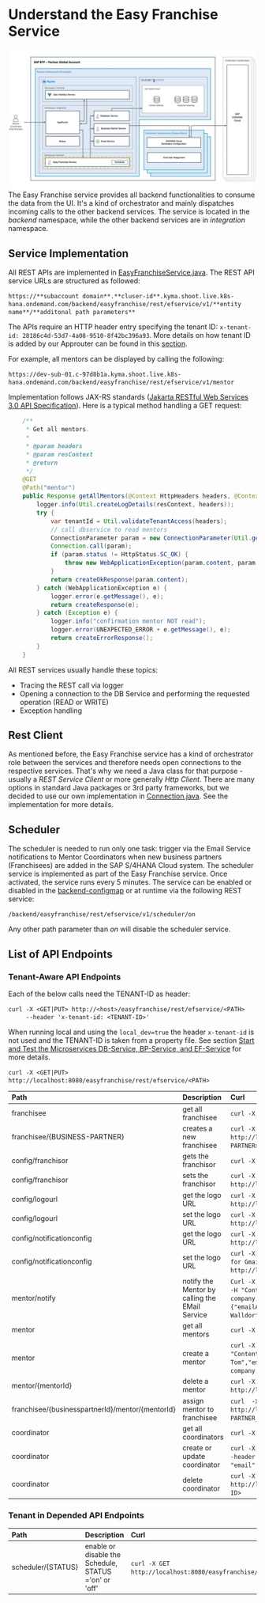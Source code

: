 # Understand the Easy Franchise Service

![](../../images/kyma-diagrams-focus-components/Slide8.jpeg)
The Easy Franchise service provides all backend functionalities to consume the data from the UI. It's a kind of orchestrator and mainly dispatches incoming calls to the other backend services. The service is located in the *backend* namespace, while the other backend services are in *integration* namespace.

## Service Implementation

All REST APIs are implemented in [EasyFranchiseService.java](../../../code/easyfranchise/source/backend/ef-service/src/main/java/dev/kyma/samples/easyfranchise/EFService.java). The REST API service URLs are structured as followed:

```
https://**subaccount domain**.**cluser-id**.kyma.shoot.live.k8s-hana.ondemand.com/backend/easyfranchise/rest/efservice/v1/**entity name**/**additonal path parameters**
```

The APIs require an HTTP header entry specifying the tenant ID: `x-tenant-id: 28186c4d-53d7-4a08-9510-8f42bc396a93`. More details on how tenant ID is added by our Approuter can be found in this [section](../../../documentation/explore/approuter/README.md#extend-approuter-by-injecting-custom-middleware).

For example, all mentors can be displayed by calling the following:

```
https://dev-sub-01.c-97d8b1a.kyma.shoot.live.k8s-hana.ondemand.com/backend/easyfranchise/rest/efservice/v1/mentor
```

Implementation follows JAX-RS standards ([Jakarta RESTful Web Services 3.0 API Specification](https://jakarta.ee/specifications/restful-ws/3.0/apidocs/)). Here is a typical method handling a GET request:

```java
    /**
     * Get all mentors.
     *
     * @param headers
     * @param resContext
     * @return
     */
    @GET
    @Path("mentor")
    public Response getAllMentors(@Context HttpHeaders headers, @Context ContainerRequestContext resContext) {
        logger.info(Util.createLogDetails(resContext, headers));
        try {
            var tenantId = Util.validateTenantAccess(headers);
            // call dbservice to read mentors
            ConnectionParameter param = new ConnectionParameter(Util.getDBServiceUrl(tenantId) + "mentor").setAcceptJsonHeader();
            Connection.call(param);
            if (param.status != HttpStatus.SC_OK) {
                throw new WebApplicationException(param.content, param.status);
            }
            return createOkResponse(param.content);
        } catch (WebApplicationException e) {
            logger.error(e.getMessage(), e);
            return createResponse(e);
        } catch (Exception e) {
            logger.info("confirmation mentor NOT read");
            logger.error(UNEXPECTED_ERROR + e.getMessage(), e);
            return createErrorResponse();
        }
    }
```

All REST services usually handle these topics:
* Tracing the REST call via logger
* Opening a connection to the DB Service and performing the requested operation (READ or WRITE)
* Exception handling

## Rest Client

As mentioned before, the Easy Franchise service has a kind of orchestrator role between the services and therefore needs open connections to the respective services. That's why we need a Java class for that purpose - usually a *REST Service Client* or more generally *Http Client*. There are many options in standard Java packages or 3rd party frameworks, but we decided to use our own implementation in [Connection.java](../../../code/easyfranchise/source/backend/shared-code/src/main/java/dev/kyma/samples/easyfranchise/communication/Connection.java). See the implementation for more details.

## Scheduler

The scheduler is needed to run only one task: trigger via the Email Service notifications to Mentor Coordinators when new business partners (Franchisees) are added in the SAP S/4HANA Cloud system.
The scheduler service is implemented as part of the Easy Franchise service. Once activated, the service runs every 5 minutes. The service can be enabled or disabled in the [backend-configmap](../../../code/easyfranchise/deployment/k8s/backend-configmap.yaml) or at runtime via the following REST service:

```
/backend/easyfranchise/rest/efservice/v1/scheduler/on
```

Any other path parameter than *on* will disable the scheduler service.


## List of API Endpoints

### Tenant-Aware API Endpoints

Each of the below calls need the TENANT-ID as header:

```
curl -X <GET|PUT> http://<host>/easyfranchise/rest/efservice/<PATH>
     --header 'x-tenant-id: <TENANT-ID>'
```

When running local and using the `local_dev=true` the header `x-tenant-id` is not used and the TENANT-ID is taken from a property file.
See section [Start and Test the Microservices DB-Service, BP-Service, and EF-Service](../../../documentation/prepare/test-app-locally/README.md) for more details.

```
curl -X <GET|PUT> http://localhost:8080/easyfranchise/rest/efservice/<PATH>
```


| Path                         | Description                    | Curl                                                                                                                                                                                            |
|:-----------------------------|:-------------------------------|:------------------------------------------------------------------------------------------------------------------------------------------------------------------------------------------------|
| franchisee                   | get all franchisee             | ``curl -X GET http://localhost:8080/easyfranchise/rest/efservice/v1/franchisee``|
| franchisee/{BUSINESS-PARTNER}| creates a new franchisee       | ``curl -X PUT http://localhost:8080/easyfranchise/rest/efservice/v1/franchisee/<BUSINESS-PARTNER>``|
| config/franchisor            | gets the franchisor            | ``curl -X GET http://localhost:8080/easyfranchise/rest/efservice/v1/franchisor``|
| config/franchisor            | sets the franchisor            | ``curl -X PUT -d "city-scooter-local" http://localhost:8080/easyfranchise/rest/efservice/v1/config/franchisor``|
| config/logourl               | get the logo URL               | ``curl -X GET http://localhost:8080/easyfranchise/rest/efservice/v1/config/logourl``|
| config/logourl               | set the logo URL               | ``curl -X PUT -d "https://mycopany.com/logo.png" http://localhost:8080/easyfranchise/rest/efservice/v1/config/logourl`` |
| config/notificationconfig    | get the logo URL               | ``curl -X GET http://localhost:8080/easyfranchise/rest/efservice/v1/config/notificationconfig``|
| config/notificationconfig    | set the logo URL               | ``curl -X PUT -d '{"email":"somebody@gmail.com","password":"Application Password for Gmail"}' http://localhost:8080/easyfranchise/rest/efservice/v1/config/notificationconfig`` |
| mentor/notify                | notify the Mentor by calling the EMail Service| ``Curl -X PUT http://localhost:8080/easyfranchise/rest/efservice/v1/mentor/notify -H "Content-Type: application/json" -d '{"mentor":{"email":"tom.miller@millers-company.com","name":"Tom Miller"},"franchise":{"emailAddress":"peter.maier@cityscooter.de","fullName":"City Scooter - Walldorf"}}'``|
| mentor                       | get all mentors                | ``curl -X GET http://localhost:8080/easyfranchise/rest/efservice/v1/mentor``|
| mentor                       | create a mentor                | ``curl -X PUT http://localhost:8080/easyfranchise/rest/efservice/v1/mentor -H "Content-Type: application/json" -d '{"name":"Miller Tom","email":"tom.miller@millers-company.com","phone":"0815123456","experience":"beginner","capacity":"4"}'``|
| mentor/{mentorId}            | delete a mentor                | ``curl -X DELETE http://localhost:8080/easyfranchise/rest/efservice/v1/mentor/<MENTOR-ID>``|
| franchisee/{businesspartnerId}/mentor/{mentorId} | assign mentor to franchisee | ``curl  -X PUT http://localhost:8080/easyfranchise/rest/efservice/v1/franchise/<BUSSINES-PARTNER_ID}/mentor/<MENTOR-ID>``|
| coordinator                  | get all coordinators           | ``curl -X GET http://localhost:8080/easyfranchise/rest/efservice/v1/coordinator``|
| coordinator                  | create or update coordinator   | ``curl -X PUT http://localhost:8080/easyfranchise/rest/efservice/v1/coordinator --header 'Content-Type: application/json' --data-raw '{"name": "John Smith", "email": "john.smith@cityccooter.com}'``|
| coordinator                  | delete coordinator             | ``curl -X DELETE http://localhost:8080/easyfranchise/rest/efservice/v1/coordinator/<COORDINATOR-ID>``|



### Tenant in Depended API Endpoints

| Path                         | Description                                           | Curl                                                                           |
|:-----------------------------|:------------------------------------------------------|:-------------------------------------------------------------------------------|
| scheduler/{STATUS} | enable or disable the Schedule, STATUS ='on' or 'off' | ``curl -X GET http://localhost:8080/easyfranchise/rest/efservice/v1/scheduler/<STATUS>`` |





